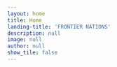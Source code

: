 ```yaml
---
layout: home
title: Home
landing-title: 'FRONTIER NATIONS'
description: null
image: null
author: null
show_tile: false
---
```



